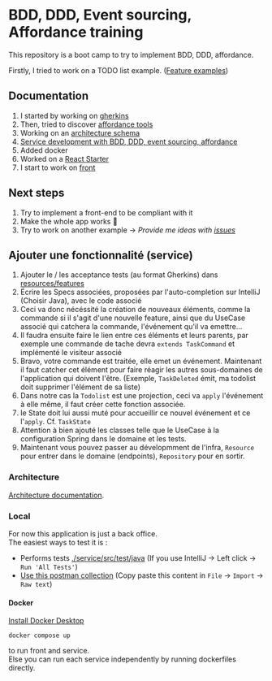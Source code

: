 # BDD, DDD, Event sourcing, Affordance training

This repository is a boot camp to try to implement BDD, DDD, affordance.  

Firstly, I tried to work on a TODO list example. ([Feature examples](https://www.todolist.co/features.html))

## Documentation

1. I started by working on [gherkins](./doc/gherkins.md)
2. Then, tried to discover [affordance tools](./doc/affordance.md)
3. Working on an [architecture schema](./doc/architecture.md)
4. [Service development with BDD, DDD, event sourcing, affordance](./service/README.md)
5. Added docker
6. Worked on a [React Starter](https://github.com/gabbloquet/starter-react)
7. I start to work on [front](./front)

## Next steps

1. Try to implement a front-end to be compliant with it
2. Make the whole app works :tada:
3. Try to work on another example -> _Provide me ideas with [issues](https://github.com/gabbloquet/bdd-ddd-affordance-training/issues)_

## Ajouter une fonctionnalité (service)

1. Ajouter le / les acceptance tests (au format Gherkins) dans [resources/features](./service/src/test/resources/features)
2. Écrire les Specs associées, proposées par l'auto-completion sur IntelliJ (Choisir Java), avec le code associé
3. Ceci va donc nécéssité la création de nouveaux éléments, comme la commande si il s'agit d'une nouvelle feature, ainsi que du UseCase associé qui catchera la commande, l'événement qu'il va emettre...
4. Il faudra ensuite faire le lien entre ces éléments et leurs parents, par exemple une commande de tache devra `extends TaskCommand` et implémenté le visiteur associé
5. Bravo, votre commande est traitée, elle emet un événement. Maintenant il faut catcher cet élément pour faire réagir les autres sous-domaines de l'application qui doivent l'être. (Exemple, `TaskDeleted` émit, ma todolist doit supprimer l'élément de sa liste)
6. Dans notre cas la `Todolist` est une projection, ceci va `apply` l'événement à elle même, il faut créer cette fonction associée.
7. le State doit lui aussi muté pour accueillir ce nouvel événement et ce l'`apply`. Cf. `TaskState`
8. Attention à bien ajouté les classes telle que le UseCase à la configuration Spring dans le domaine et les tests.
9. Maintenant vous pouvez passer au dévelopmment de l'infra, `Resource` pour entrer dans le domaine (endpoints), `Repository` pour en sortir.

### Architecture

[Architecture documentation](./doc/architecture.md).

### Local

For now this application is just a back office.  
The easiest ways to test it is : 
 - Performs tests [./service/src/test/java](./service/src/test/java) (If you use IntelliJ -> Left click -> `Run 'All Tests'`)
 - [Use this postman collection](https://www.getpostman.com/collections/29ec62bd3b5ed531c0b5) (Copy paste this content in `File` -> `Import` -> `Raw text`)

#### Docker

[Install Docker Desktop](https://www.docker.com/products/docker-desktop/)

```shell
docker compose up
```

to run front and service.  
Else you can run each service independently by running dockerfiles directly.